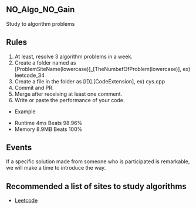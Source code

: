 ## NO_Algo_NO_Gain
Study to algorithm problems

## Rules
1. At least, resolve 3 algorithm problems in a week.
2. Create a folder named as [ProblemSiteName(lowercase)]_[TheNumbefOfProblem(lowercase)], ex) leetcode_34
3. Create a file in the folder as [ID].[CodeExtension], ex) cys.cpp
4. Commit and PR.
5. Merge after receiving at least one comment.
6. Write or paste the performance of your code.
 - Example
 * Runtime 4ms Beats 98.96%
 * Memory 8.9MB Beats 100%
 
## Events
If a specific solution made from someone who is participated is remarkable, we will make a time to introduce the way. 

## Recommended a list of sites to study algorithms
 * [Leetcode](https://leetcode.com/)
